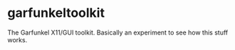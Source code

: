 garfunkeltoolkit
================

The Garfunkel X11/GUI toolkit. Basically an experiment to see how this stuff works.
